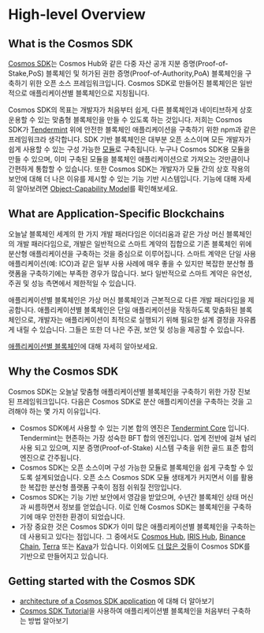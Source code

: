 # High-level Overview
## What is the Cosmos SDK
[Cosmos SDK](https://github.com/cosmos/cosmos-sdk)는 Cosmos Hub와 같은 다중 자산 공개 지분 증명(Proof-of-Stake,PoS) 블록체인 및 허가된 권한 증명(Proof-of-Authority,PoA) 블록체인을 구축하기 위한 오픈 소스 프레임워크입니다. Cosmos SDK로 만들어진 블록체인은 일반적으로 애플리케이션별 블록체인으로 지칭됩니다.

Cosmos SDK의 목표는 개발자가 처음부터 쉽게, 다른 블록체인과 네이티브하게 상호 운용할 수 있는 맞춤형 블록체인을 만들 수 있도록 하는 것입니다. 저희는 Cosmos SDK가 [Tendermint](https://github.com/tendermint/tendermint) 위에 안전한 블록체인 애플리케이션을 구축하기 위한 npm과 같은 프레임워크라 생각합니다. SDK 기반 블록체인은 대부분 오픈 소스이며 모든 개발자가 쉽게 사용할 수 있는 구성 가능한 [모듈](https://docs.cosmos.network/v0.46/building-modules/intro.html)로 구축됩니다. 누구나 Cosmos SDK용 모듈을 만들 수 있으며, 이미 구축된 모듈을 블록체인 애플리케이션으로 가져오는 것만큼이나 간편하게 통합할 수 있습니다. 또한 Cosmos SDK는 개발자가 모듈 간의 상호 작용의 보안에 대해 더 나은 이유를 제시할 수 있는 기능 기반 시스템입니다. 기능에 대해 자세히 알아보려면 [Object-Capability Model](https://docs.cosmos.network/v0.46/core/ocap.html)를 확인해보세요.

## What are Application-Specific Blockchains

오늘날 블록체인 세계의 한 가지 개발 패러다임은 이더리움과 같은 가상 머신 블록체인의 개발 패러다임으로, 개발은 일반적으로 스마트 계약의 집합으로 기존 블록체인 위에 분산형 애플리케이션을 구축하는 것을 중심으로 이루어집니다. 스마트 계약은 단일 사용 애플리케이션(예: ICO)과 같은 일부 사용 사례에 매우 좋을 수 있지만 복잡한 분산형 플랫폼을 구축하기에는 부족한 경우가 많습니다. 보다 일반적으로 스마트 계약은 유연성, 주권 및 성능 측면에서 제한적일 수 있습니다.

애플리케이션별 블록체인은 가상 머신 블록체인과 근본적으로 다른 개발 패러다임을 제공합니다. 애플리케이션별 블록체인은 단일 애플리케이션을 작동하도록 맞춤화된 블록체인으로, 개발자는 애플리케이션이 최적으로 실행되기 위해 필요한 설계 결정을 자유롭게 내릴 수 있습니다. 그들은 또한 더 나은 주권, 보안 및 성능을 제공할 수 있습니다.

[애플리케이션별 블록체인](https://www.notion.so/Cosmos-SDK-namgyeongl-701aa8fd134f43cb826bd3f859f53e9a)에 대해 자세히 알아보세요.

## Why the Cosmos SDK

Cosmos SDK는 오늘날 맞춤형 애플리케이션별 블록체인을 구축하기 위한 가장 진보된 프레임워크입니다. 다음은 Cosmos SDK로 분산 애플리케이션을 구축하는 것을 고려해야 하는 몇 가지 이유입니다.

- Cosmos SDK에서 사용할 수 있는 기본 합의 엔진은 [Tendermint Core](https://github.com/tendermint/tendermint) 입니다. Tendermint는 현존하는 가장 성숙한 BFT 합의 엔진입니다. 업계 전반에 걸쳐 널리 사용 되고 있으며, 지분 증명(Proof-of-Stake) 시스템 구축을 위한 골드 표준 합의 엔진으로 간주됩니다.
- Cosmos SDK는 오픈 소스이며 구성 가능한 모듈로 블록체인을 쉽게 구축할 수 있도록 설계되었습니다. 오픈 소스 Cosmos SDK 모듈 생태계가 커지면서 이를 활용한 복잡한 분산형 플랫폼 구축이 점점 쉬워질 전망입니다.
- Cosmos SDK는 기능 기반 보안에서 영감을 받았으며, 수년간 블록체인 상태 머신과 씨름하면서 정보를 얻었습니다. 이로 인해 Cosmos SDK는 블록체인을 구축하기에 매우 안전한 환경이 되었습니다.
- 가장 중요한 것은 Cosmos SDK가 이미 많은 애플리케이션별 블록체인을 구축하는 데 사용되고 있다는 점입니다. 그 중에서도 [Cosmos Hub](https://hub.cosmos.network/), [IRIS Hub](https://irisnet.org/), [Binance Chain](https://docs.binance.org/), [Terra](https://terra.money/) 또는 [Kava](https://www.kava.io/)가 있습니다. 이외에도 [더 많은 것](https://www.notion.so/Cosmos-SDK-namgyeongl-701aa8fd134f43cb826bd3f859f53e9a)들이 Cosmos SDK를 기반으로 만들어지고 있습니다.

## Getting started with the Cosmos SDK

- [architecture of a Cosmos SDK application](https://docs.cosmos.network/v0.46/intro/sdk-app-architecture.html) 에 대해 더 알아보기
- [Cosmos SDK Tutorial](https://www.notion.so/Cosmos-SDK-namgyeongl-701aa8fd134f43cb826bd3f859f53e9a)을 사용하여 애플리케이션별 블록체인을 처음부터 구축하는 방법 알아보기
